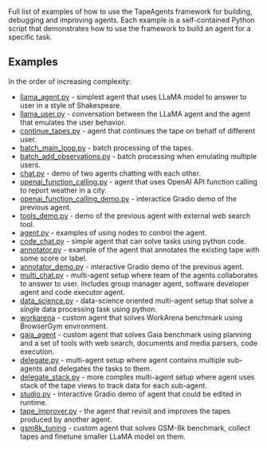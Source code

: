 
Full list of examples of how to use the TapeAgents framework for building, debugging and improving agents. Each example is a self-contained Python script that demonstrates how to use the framework to build an agent for a specific task.

## Examples
In the order of increasing complexity:

- [llama_agent.py](llama_agent.py) - simplest agent that uses LLaMA model to answer to user in a style of Shakespeare.
- [llama_user.py](llama_user.py) - conversation between the LLaMA agent and the agent that emulates the user behavior.
- [continue_tapes.py](continue_tapes.py) - agent that continues the tape on behalf of different user.
- [batch_main_loop.py](batch_main_loop.py) - batch processing of the tapes.
- [batch_add_observations.py](batch_add_observations.py) - batch processing when emulating multiple users.
- [chat.py](chat.py) - demo of two agents chatting with each other.
- [openai_function_calling.py](openai_function_calling.py) - agent that uses OpenAI API function calling to report weather in a city.
- [openai_function_calling_demo.py](openai_function_calling_demo.py) - interactice Gradio demo of the previous agent.
- [tools_demo.py](tools_demo.py) - demo of the previous agent with external web search tool.
- [agent.py](agent.py) - examples of using nodes to control the agent.
- [code_chat.py](code_chat.py) - simple agent that can solve tasks using python code.
- [annotator.py](annotator.py) - example of the agent that annotates the existing tape with some score or label.
- [annotator_demo.py](annotator_demo.py) - interactive Gradio demo of the previous agent.
- [multi_chat.py](multi_chat.py) - multi-agent setup where team of the agents collaborates to answer to user. Includes group manager agent, software developer agent and code executor agent.
- [data_science.py](data_science) - data-science oriented multi-agent setup that solve a single data processing task using python.
- [workarena](workarena) - custom agent that solves WorkArena benchmark using BrowserGym environment.
- [gaia_agent](gaia_agent) - custom agent that solves Gaia benchmark using planning and a set of tools with web search, documents and media parsers, code execution.
- [delegate.py](delegate.py) - multi-agent setup where agent contains multiple sub-agents and delegates the tasks to them.
- [delegate_stack.py](delegate_stack.py) - more complex multi-agent setup where agent uses stack of the tape views to track data for each sub-agent.
- [studio.py](studio.py) - interactive Gradio demo of agent that could be edited in runtime.
- [tape_improver.py](tape_improver.py) - the agent that revisit and improves the tapes produced by another agent.
- [gsm8k_tuning](gsm8k_tuning) - custom agent that solves GSM-8k benchmark, collect tapes and finetune smaller LLaMA model on them.

